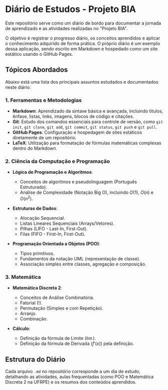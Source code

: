 # Diário de Estudos - Projeto BIA

Este repositório serve como um diário de bordo para documentar a jornada de aprendizado e as atividades realizadas no "Projeto BIA".

O objetivo é registrar o progresso diário, os conceitos aprendidos e aplicar o conhecimento adquirido de forma prática. O próprio diário é um exemplo dessa aplicação, sendo escrito em Markdown e hospedado como um site estático usando o GitHub Pages.

## Tópicos Abordados

Abaixo está uma lista dos principais assuntos estudados e documentados neste diário:

### 1. Ferramentas e Metodologias

- **Markdown**: Aprendizado da sintaxe básica e avançada, incluindo títulos, ênfase, listas, links, imagens, blocos de código e citações.
- **Git**: Estudo dos comandos essenciais para controle de versão, como `git init`, `git clone`, `git add`, `git commit`, `git status`, `git push` e `git pull`.
- **GitHub Pages**: Configuração e hospedagem de sites estáticos diretamente de um repositório.
- **LaTeX**: Utilização para formatação de fórmulas matemáticas complexas dentro do Markdown.

### 2. Ciência da Computação e Programação

- **Lógica de Programação e Algoritmos**:
  - Conceitos de algoritmos e pseudolinguagem (Português Estruturado).
  - Análise de Complexidade (Notação Big O), incluindo $O(1)$, $O(n)$ e $O(n^2)$.

- **Estruturas de Dados**:
  - Alocação Sequencial.
  - Listas Lineares Sequenciais (Arrays/Vetores).
  - Pilhas (LIFO - Last-In, First-Out).
  - Filas (FIFO - First-In, First-Out).

- **Programação Orientada a Objetos (POO)**:
  - Tipos primitivos.
  - Fundamentos da notação UML (representação de classe).
  - Associação simples entre classes, agregação e composição.

### 3. Matemática

- **Matemática Discreta 2**:
  - Conceitos de Análise Combinatória.
  - Fatorial (!).
  - Permutação (Simples e com Repetição).
  - Arranjo.
  - Combinação.

- **Cálculo**:
  - Definição da fórmula de Limite ($\lim$).
  - Definição da fórmula de Derivada ($f'(x)$) pela definição.

## Estrutura do Diário

Cada arquivo `.md` no repositório corresponde a um dia de estudo, detalhando as atividades, aulas frequentadas (como POO e Matemática Discreta 2 na UFRPE) e os resumos dos conteúdos aprendidos.